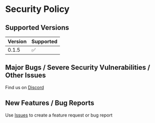 # Security Policy

## Supported Versions

| Version     | Supported          |
|-------------| ------------------ |
| 0.1.5       | :white_check_mark: |



## Major Bugs / Severe Security Vulnerabilities / Other Issues
Find us on [Discord](https://discord.gg/WrDPtDh)


## New Features / Bug Reports
Use [Issues](https://github.com/moldypenguins/nuxt-gsuite/issues) to create a feature request or bug report
